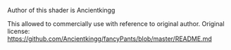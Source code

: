 Author of this shader is Ancientkingg

This allowed to commercially use with reference to original author.
Original license: https://github.com/Ancientkingg/fancyPants/blob/master/README.md
